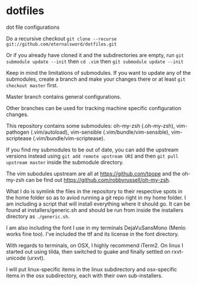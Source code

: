 dotfiles
========

dot file configurations

Do a recursive checkout `git clone --recurse git://github.com/eternalsword/dotfiles.git`

Or if you already have cloned it and the subdirectories are empty, run `git submodule update --init` then `cd .vim` then `git submodule update --init`

Keep in mind the limitations of submodules.  If you want to update any of the submodules, create a branch and make your changes there or at least `git checkout master` first.

Master branch contains general configurations.

Other branches can be used for tracking machine specific configuration changes.

This repository contains some submodules: oh-my-zsh (.oh-my-zsh), vim-pathogen (.vim/autoload), vim-sensible (.vim/bundle/vim-sensible), vim-scriptease (.vim/bundle/vim-scriptease).

If you find my submodules to be out of date, you can add the upstream versions instead using `git add remote upstream URI` and then `git pull upstream master` inside the submodule directory. 

The vim subodules upstream are all at https://github.com/tpope and the oh-my-zsh can be find out https://github.com/robbyrussell/oh-my-zsh.

What I do is symlink the files in the repository to their respective spots in the home folder so as to aviod running a git repo right in my home folder.
I am including a script that will install everything where it should go.  It can be found at installers/generic.sh and should be run from inside the installers directory as `./generic.sh`.

I am also including the font I use in my terminals DejaVuSansMono (Menlo works fine too). I've included the ttf and its license in the font directory.

With regards to terminals, on OSX, I highly recommend iTerm2. On linux I started out using tilda, then switched to guake and finally settled on rxvt-unicode (urxvt).

I will put linux-specific items in the linux subdirectory and osx-specific items in the osx subdirectory, each with their own sub-installers.
